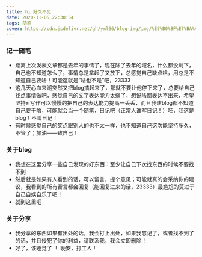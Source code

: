```yaml
---
title: hi 好久不见
date: 2020-11-05 22:30:54
tags: 随笔
cover: https://cdn.jsdelivr.net/gh/yml66/blog-img/img/%E5%B0%8F%E7%BA%A2%E5%A8%98.jpg
---
```


### 记一随笔

* 距离上次发表文章都是去年的事情了，现在除了去年的域名，什么都没剩下，自己也不知道怎么了，事情总是拿起了又放下，总感觉自己缺点啥，用总是不知道自己要啥！可能这就是“啥也不是”吧，23333
* 这几天心血来潮突然又把blog搞起来了，那就不要让他停下来了，总要给自己找点事情做吧，感觉自己的文字表达能力太弱了，想说啥都表达不出来，希望坚持✊ 写作可以慢慢的把自己的表达能力提高一丢丢，而且我建blog都不知道自己要干啥，可能就会当一个随笔，日记吧（正常人谁写日记！）呸，我这是blog！不叫日记！
* 有时候感觉自己的笑点跟别人的也不太一样，也不知道自己这次能坚持多久，不管了；加油——致自己！

### 关于blog

* 我想在这里分享一些自己发现的好东西：至少让自己下次找东西的时候不要找不到
* 然后就是如果有人看到的话，可以留言，提个意见；可能就真的会采纳你的建议，我看到的所有留言都会回复（能回复过来的话，23333）最尴尬的莫过于自己自娱自乐了吧！
* 就到这里吧

### 关于分享

* 我分享的东西如果有出处的话，我会打上出处，如果我忘记了，或者找不到了的话，并且侵犯了你的利益，请联系我，我会立即删除！
* 好了，该睡觉了 ！  晚安，打工人！
